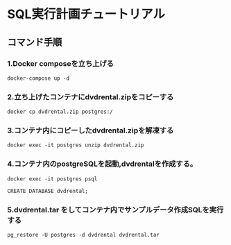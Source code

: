 # SQL実行計画チュートリアル

## コマンド手順

### 1.Docker composeを立ち上げる <br>
```
docker-compose up -d
```

### 2.立ち上げたコンテナにdvdrental.zipをコピーする <br>
```
docker cp dvdrental.zip postgres:/
```
### 3.コンテナ内にコピーしたdvdrental.zipを解凍する <br>

```
docker exec -it postgres unzip dvdrental.zip
```

### 4.コンテナ内のpostgreSQLを起動,dvdrentalを作成する。 <br> 
```
docker exec -it postgres psql

CREATE DATABASE dvdrental;
```

### 5.dvdrental.tar をしてコンテナ内でサンプルデータ作成SQLを実行する <br> 
```
pg_restore -U postgres -d dvdrental dvdrental.tar  
```
